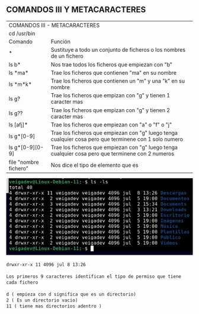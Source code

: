 ## COMANDOS III Y METACARACTERES


<table>
    <tr>
        <td colspan="2">COMANDOS III - METACARACTERES</td>
    </tr>
    <tr>
        <td colspan="2">cd /usr/bin</td>
    </tr>
    <tr>
        <td>Comando</td>
        <td>Función</td>
    </tr>
    <tr>
        <td>*</td>
        <td>Sustituye a todo un conjunto de ficheros o los nombres de un fichero</td>
    </tr>
    <tr>
        <td>ls b*</td>
        <td>Nos trae todos los ficheros que empiezan con "b"</td>
    </tr>
    <tr>
        <td>ls *ma*</td>
        <td>Trae los ficheros que contienen "ma" en su nombre</td>
    </tr>
    <tr>
        <td>ls *m*k*</td>
        <td>Trae los ficheros que contienen un "m" y una "k" en su nombre</td>
    </tr>
    <tr>
        <td>ls g?</td>
        <td>Trae los ficheros que empizan con "g" y tienen 1 caracter mas</td>
    </tr>
    <tr>
        <td>ls g??</td>
        <td>Trae los ficheros que empizan con "g" y tienen 2 caracter mas</td>
    </tr>
    <tr>
        <td>ls [afj]*</td>
        <td>Trae los ficheros que empiezan con "a" o "f" o "j"</td>
    </tr>
    <tr>
        <td>ls g*[0-9]</td>
        <td>Trae los ficheros que empiezan con "g" luego tenga cualquier cosa pero que terminene con 1 solo numero</td>
    </tr>
    <tr>
        <td>ls g*[0-9][0-9]</td>
        <td>Trae los ficheros que empiezan con "g" luego tenga cualquier cosa pero que terminene con 2 numeros</td>
    </tr>
    <tr>
        <td>file "nombre fichero"</td>
        <td>Nos dice el tipo de elemento que es</td>
    </tr>
</table>

![](comando-ls.jpg)
```
drwxr-xr-x 11 4096 jul 8 13:26

Los primeros 9 caracteres identifican el tipo de permiso que tiene cada fichero

d ( empieza con d significa que es un directorio)
2 ( Es un directorio vacio)
11 ( tiene mas directorios adentro )

```
